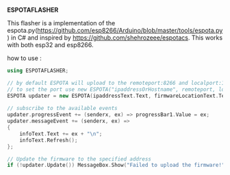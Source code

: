 **ESPOTAFLASHER**

This flasher is a implementation of the espota.py(https://github.com/esp8266/Arduino/blob/master/tools/espota.py) in C# and inspired by https://github.com/shehrozeee/espotacs.
This works with both esp32 and esp8266.

how to use :

```.cpp
using ESPOTAFLASHER;

// by default ESPOTA will upload to the remoteport:8266 and localport:12889 for the esp8266
// to set the port use new ESPOTA("ipaddressOrHostname", remoteport, localport, "Location for the firmware");  
ESPOTA updater = new ESPOTA(ipaddressText.Text, firmwareLocationText.Text);   
            
// subscribe to the available events 
updater.progressEvent += (senderx, ex) => progressBar1.Value = ex;
updater.messageEvent += (senderx, ex) =>
{
	infoText.Text += ex + "\n";
	infoText.Refresh();
};

// Update the firmware to the specified address
if (!updater.Update()) MessageBox.Show("Failed to upload the firmware!");
```